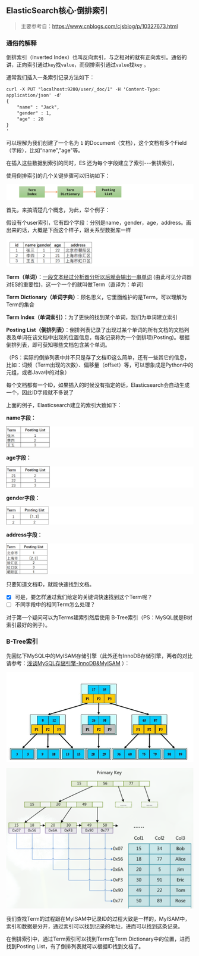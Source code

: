 ## ElasticSearch核心·倒排索引

> 主要参考自：https://www.cnblogs.com/cjsblog/p/10327673.html

### 通俗的解释

倒排索引（Inverted Index）也叫反向索引，与之相对的就有正向索引。通俗的讲，正向索引通过`key`找`value`，而倒排索引通过`value`找`key` 。

通常我们插入一条索引记录方法如下：

```CQL
curl -X PUT "localhost:9200/user/_doc/1" -H 'Content-Type: application/json' -d'
{
    "name" : "Jack",
    "gender" : 1,
    "age" : 20
}
'
```

可以理解为我们创建了一个名为 `1` 的Document（文档），这个文档有多个Field（字段），比如“name","age"等。

在插入这些数据到索引的同时，ES 还为每个字段建立了索引---倒排索引，

使用倒排索引的几个关键步骤可以归纳如下：

![img](pictures/874963-20190127172829635-1286260863.png)

首先，来搞清楚几个概念，为此，举个例子：

假设有个user索引，它有四个字段：分别是name，gender，age，address。画出来的话，大概是下面这个样子，跟关系型数据库一样

![img](pictures/874963-20190127173241683-1331385372.png)

**Term（单词）**：<u>一段文本经过分析器分析以后就会输出一串单词</u>  (由此可见分词器对ES的重要性)，这一个一个的就叫做Term（直译为：单词）

**Term Dictionary（单词字典）**：顾名思义，它里面维护的是Term，可以理解为Term的集合

**Term Index（单词索引）**：为了更快的找到某个单词，我们为单词建立索引

**Posting List（倒排列表）**：倒排列表记录了出现过某个单词的所有文档的文档列表及单词在该文档中出现的位置信息，每条记录称为一个倒排项(Posting)。根据倒排列表，即可获知哪些文档包含某个单词。

（PS：实际的倒排列表中并不只是存了文档ID这么简单，还有一些其它的信息，比如：词频（Term出现的次数）、偏移量（offset）等，可以想象成是Python中的元组，或者Java中的对象）

每个文档都有一个ID，如果插入的时候没有指定的话，Elasticsearch会自动生成一个，因此ID字段就不多说了

上面的例子，Elasticsearch建立的索引大致如下：

**name字段：**

![img](pictures/874963-20190127175423615-230290274.png)

**age字段：**

![img](pictures/874963-20190127175627644-1013476663.png)

**gender字段：**

![img](pictures/874963-20190127175809626-1224287371.png)

**address字段：**

![img](pictures/874963-20190127180053644-1305820142.png)

只要知道文档ID，就能快速找到文档。

- [x] 可是，要怎样通过我们给定的关键词快速找到这个Term呢？
- [ ] 不同字段中的相同Term怎么处理？

对于第一个疑问可以为Terms建索引然后使用 B-Tree索引（PS：MySQL就是B树索引最好的例子）。

### B-Tree索引

先回忆下MySQL中的MyISAM存储引擎（此外还有InnoDB存储引擎，两者的对比请参考：[浅谈MySQL存储引擎-InnoDB&MyISAM](https://www.cnblogs.com/liqiangchn/p/9066686.html) ）：

![img](pictures/874963-20190127183454632-267154610.png)

![img](pictures/874963-20190127183530633-1940483075.png)

我们查找Term的过程跟在MyISAM中记录ID的过程大致是一样的，MyISAM中，索引和数据是分开，通过索引可以找到记录的地址，进而可以找到这条记录。

在倒排索引中，通过Term索引可以找到Term在Term Dictionary中的位置，进而找到Posting List，有了倒排列表就可以根据ID找到文档了。

